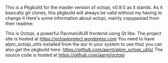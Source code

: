This is a Pkgbuild for the master version of octopi, v0.9.0 as it stands. As it basically git clones, this pkgbuild will always be valid without my having to change it
Here's some information about octopi, mainly copypastad from their readme:

This is Octopi, a powerful Pacman/AUR frontend using Qt libs.
The project site is hosted at https://octopiproject.wordpress.com
You need to have alpm_octopi_utils installed from the aur in your system to use this( you can also get the pkgbuild here: https://github.com/aarnt/alpm_octopi_utils/
The source code is hosted at https://github.com/aarnt/octopi
